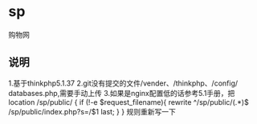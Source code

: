 # sp
购物网
## 说明
1.基于thinkphp5.1.37
2.git没有提交的文件/vender、/thinkphp、/config/
databases.php,需要手动上传
3.如果是nginx配置低的话参考5.1手册，把
 location /sp/public/ {
       if (!-e $request_filename){
          rewrite  ^/sp/public/(.*)$  /sp/public/index.php?s=/$1  last;
     }
   }
 规则重新写一下





